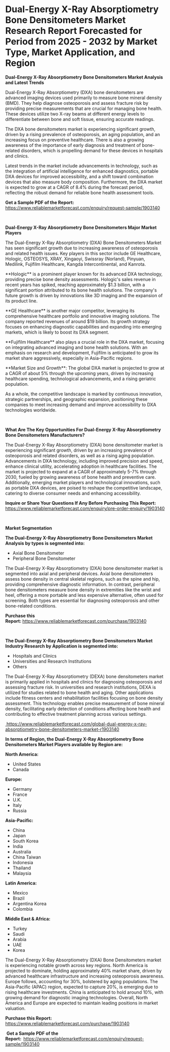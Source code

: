 <p><h1>Dual-Energy X-Ray Absorptiometry Bone Densitometers Market Research Report Forecasted for Period from 2025 -  2032 by Market Type, Market Application, and Region</h1></p><p><strong>Dual-Energy X-Ray Absorptiometry Bone Densitometers Market Analysis and Latest Trends</strong></p>
<p><p>Dual-Energy X-Ray Absorptiometry (DXA) bone densitometers are advanced imaging devices used primarily to measure bone mineral density (BMD). They help diagnose osteoporosis and assess fracture risk by providing precise measurements that are crucial for managing bone health. These devices utilize two X-ray beams at different energy levels to differentiate between bone and soft tissue, ensuring accurate readings.</p><p>The DXA bone densitometers market is experiencing significant growth, driven by a rising prevalence of osteoporosis, an aging population, and an increasing focus on preventive healthcare. There is also a growing awareness of the importance of early diagnosis and treatment of bone-related disorders, which is propelling demand for these devices in hospitals and clinics. </p><p>Latest trends in the market include advancements in technology, such as the integration of artificial intelligence for enhanced diagnostics, portable DXA devices for improved accessibility, and a shift toward combination devices that also measure body composition. Furthermore, the DXA market is expected to grow at a CAGR of 8.4% during the forecast period, reflecting the robust demand for reliable bone health assessment tools.</p></p>
<p><strong>Get a Sample PDF of the Report:&nbsp;</strong> <a href="https://www.reliablemarketforecast.com/enquiry/request-sample/1903140?utm_campaign=3634&utm_medium=2&utm_source=Github&utm_content=ia&utm_term=16042025&utm_id=dual-energy-x-ray-absorptiometry-bone-densitometers">https://www.reliablemarketforecast.com/enquiry/request-sample/1903140</a></p>
<p>&nbsp;</p>
<p><strong>Dual-Energy X-Ray Absorptiometry Bone Densitometers Major Market Players</strong></p>
<p><p>The Dual-Energy X-Ray Absorptiometry (DXA) Bone Densitometers Market has seen significant growth due to increasing awareness of osteoporosis and related health issues. Key players in this sector include GE Healthcare, Hologic, OSTEOSYS, XRAY, Xingaoyi, Swissray (Norland), Pinyuan, Medilink, Fujifilm Healthcare, Kangda Intercontinental, and Kanrota.</p><p>**Hologic** is a prominent player known for its advanced DXA technology, providing precise bone density assessments. Hologic's sales revenue in recent years has spiked, reaching approximately $1.3 billion, with a significant portion attributed to its bone health solutions. The company's future growth is driven by innovations like 3D imaging and the expansion of its product line.</p><p>**GE Healthcare** is another major competitor, leveraging its comprehensive healthcare portfolio and innovative imaging solutions. The company reported revenues of around $19 billion. Its growth strategy focuses on enhancing diagnostic capabilities and expanding into emerging markets, which is likely to boost its DXA segment.</p><p>**Fujifilm Healthcare** also plays a crucial role in the DXA market, focusing on integrating advanced imaging and bone health solutions. With an emphasis on research and development, Fujifilm is anticipated to grow its market share aggressively, especially in Asia-Pacific regions.</p><p>**Market Size and Growth**: The global DXA market is projected to grow at a CAGR of about 5% through the upcoming years, driven by increasing healthcare spending, technological advancements, and a rising geriatric population.</p><p>As a whole, the competitive landscape is marked by continuous innovation, strategic partnerships, and geographic expansion, positioning these companies to meet increasing demand and improve accessibility to DXA technologies worldwide.</p></p>
<p>&nbsp;</p>
<p><strong>What Are The Key Opportunities For Dual-Energy X-Ray Absorptiometry Bone Densitometers Manufacturers?</strong></p>
<p><p>The Dual-Energy X-Ray Absorptiometry (DXA) bone densitometer market is experiencing significant growth, driven by an increasing prevalence of osteoporosis and related disorders, as well as a rising aging population. Advancements in DXA technology, including improved precision and speed, enhance clinical utility, accelerating adoption in healthcare facilities. The market is projected to expand at a CAGR of approximately 5-7% through 2030, fueled by growing awareness of bone health and preventive care. Additionally, emerging market players and technological innovations, such as portable DXA devices, are poised to reshape the competitive landscape, catering to diverse consumer needs and enhancing accessibility.</p></p>
<p><strong>Inquire or Share Your Questions If Any Before Purchasing This Report:</strong> <a href="https://www.reliablemarketforecast.com/enquiry/pre-order-enquiry/1903140?utm_campaign=3634&utm_medium=2&utm_source=Github&utm_content=ia&utm_term=16042025&utm_id=dual-energy-x-ray-absorptiometry-bone-densitometers">https://www.reliablemarketforecast.com/enquiry/pre-order-enquiry/1903140</a></p>
<p>&nbsp;</p>
<p><strong>Market Segmentation</strong></p>
<p><strong>The Dual-Energy X-Ray Absorptiometry Bone Densitometers Market Analysis by types is segmented into:</strong></p>
<p><ul><li>Axial Bone Densitometer</li><li>Peripheral Bone Densitometer</li></ul></p>
<p><p>The Dual-Energy X-Ray Absorptiometry (DXA) bone densitometer market is segmented into axial and peripheral devices. Axial bone densitometers assess bone density in central skeletal regions, such as the spine and hip, providing comprehensive diagnostic information. In contrast, peripheral bone densitometers measure bone density in extremities like the wrist and heel, offering a more portable and less expensive alternative, often used for screening. Both types are essential for diagnosing osteoporosis and other bone-related conditions.</p></p>
<p><strong>Purchase this Report:&nbsp;</strong><a href="https://www.reliablemarketforecast.com/purchase/1903140?utm_campaign=3634&utm_medium=2&utm_source=Github&utm_content=ia&utm_term=16042025&utm_id=dual-energy-x-ray-absorptiometry-bone-densitometers">https://www.reliablemarketforecast.com/purchase/1903140</a></p>
<p>&nbsp;</p>
<p><strong>The Dual-Energy X-Ray Absorptiometry Bone Densitometers Market Industry Research by Application is segmented into:</strong></p>
<p><ul><li>Hospitals and Clinics</li><li>Universities and Research Institutions</li><li>Others</li></ul></p>
<p><p>The Dual-Energy X-Ray Absorptiometry (DEXA) bone densitometers market is primarily applied in hospitals and clinics for diagnosing osteoporosis and assessing fracture risk. In universities and research institutions, DEXA is utilized for studies related to bone health and aging. Other applications include fitness centers and rehabilitation facilities focusing on bone density assessment. This technology enables precise measurement of bone mineral density, facilitating early detection of conditions affecting bone health and contributing to effective treatment planning across various settings.</p></p>
<p><a href="https://www.reliablemarketforecast.com/global-dual-energy-x-ray-absorptiometry-bone-densitometers-market-r1903140?utm_campaign=3634&utm_medium=2&utm_source=Github&utm_content=ia&utm_term=16042025&utm_id=dual-energy-x-ray-absorptiometry-bone-densitometers">&nbsp;https://www.reliablemarketforecast.com/global-dual-energy-x-ray-absorptiometry-bone-densitometers-market-r1903140</a></p>
<p><strong>In terms of Region, the Dual-Energy X-Ray Absorptiometry Bone Densitometers Market Players available by Region are:</strong></p>
<p>
    <p> <strong> North America: </strong>
        <ul>
            <li>United States</li>
            <li>Canada</li>
        </ul>
        </p> 
    <p> <strong> Europe: </strong>
        <ul>
            <li>Germany</li>
            <li>France</li>
            <li>U.K.</li>
            <li>Italy</li>
            <li>Russia</li>
        </ul>
        </p> 
    <p> <strong> Asia-Pacific: </strong>
        <ul>
            <li>China</li>
            <li>Japan</li>
            <li>South Korea</li>
            <li>India</li>
            <li>Australia</li>
            <li>China Taiwan</li>
            <li>Indonesia</li>
            <li>Thailand</li>
            <li>Malaysia</li>
        </ul>
        </p> 
    <p> <strong> Latin America: </strong>
        <ul>
            <li>Mexico</li>
            <li>Brazil</li>
            <li>Argentina Korea</li>
            <li>Colombia</li>
        </ul>
        </p> 
    <p> <strong> Middle East & Africa: </strong>
        <ul>
            <li>Turkey</li>
            <li>Saudi</li>
            <li>Arabia</li>
            <li>UAE</li>
            <li>Korea</li>
        </ul>
    </p>
    </p>
<p><p>The Dual-Energy X-Ray Absorptiometry (DXA) Bone Densitometers market is experiencing notable growth across key regions. North America is projected to dominate, holding approximately 40% market share, driven by advanced healthcare infrastructure and increasing osteoporosis awareness. Europe follows, accounting for 30%, bolstered by aging populations. The Asia-Pacific (APAC) region, expected to capture 20%, is emerging due to rising healthcare investments. China is anticipated to hold around 10%, with growing demand for diagnostic imaging technologies. Overall, North America and Europe are expected to maintain leading positions in market valuation.</p></p>
<p><strong>Purchase this Report: </strong><a href="https://www.reliablemarketforecast.com/purchase/1903140?utm_campaign=3634&utm_medium=2&utm_source=Github&utm_content=ia&utm_term=16042025&utm_id=dual-energy-x-ray-absorptiometry-bone-densitometers">https://www.reliablemarketforecast.com/purchase/1903140</a></p>
<p>&nbsp;<strong>Get a Sample PDF of the Report:&nbsp;&nbsp;</strong><a href="https://www.reliablemarketforecast.com/enquiry/request-sample/1903140?utm_campaign=3634&utm_medium=2&utm_source=Github&utm_content=ia&utm_term=16042025&utm_id=dual-energy-x-ray-absorptiometry-bone-densitometers">https://www.reliablemarketforecast.com/enquiry/request-sample/1903140</a></p>
<p><strong></strong></p>
<p><p></p><p></p><p></p></p>